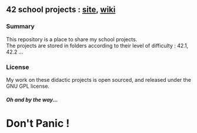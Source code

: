 ##		42 school projects : [site](https://jpirsch.github.io), [wiki](https://github.com/jpirsch/42/wiki)

###	Summary  
This repository is a place to share my school projects.  
The projects are stored in folders according to their level of difficulty : 42.1, 42.2 ...  


###	License  
My work on these didactic projects is open sourced, and released under the GNU GPL license.  



##### Oh and by the way...  
#							Don't Panic !  
